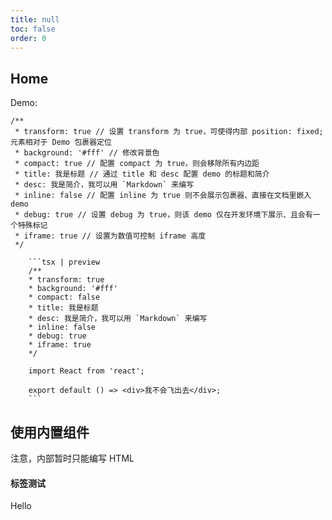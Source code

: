 ```yaml
---
title: null
toc: false
order: 0
---
```

## Home

Demo:
```
/**
 * transform: true // 设置 transform 为 true，可使得内部 position: fixed; 元素相对于 Demo 包裹器定位
 * background: '#fff' // 修改背景色
 * compact: true // 配置 compact 为 true，则会移除所有内边距
 * title: 我是标题 // 通过 title 和 desc 配置 demo 的标题和简介
 * desc: 我是简介，我可以用 `Markdown` 来编写
 * inline: false // 配置 inline 为 true 则不会展示包裹器、直接在文档里嵌入 demo
 * debug: true // 设置 debug 为 true，则该 demo 仅在开发环境下展示、且会有一个特殊标记
 * iframe: true // 设置为数值可控制 iframe 高度
 */
```

```
    ```tsx | preview
    /**
    * transform: true
    * background: '#fff'
    * compact: false
    * title: 我是标题
    * desc: 我是简介，我可以用 `Markdown` 来编写
    * inline: false 
    * debug: true
    * iframe: true
    */

    import React from 'react';

    export default () => <div>我不会飞出去</div>;
    ```
```

## 使用内置组件

<Alert type="info">
  注意，内部暂时只能编写 HTML
</Alert>
 
#### 标签测试 
<Badge>Hello</Badge>
 

<!-- <embed src="../../docs/index.md"></embed> -->

<!-- <code src="../.demos/modal/modal.jsx"></code> -->
